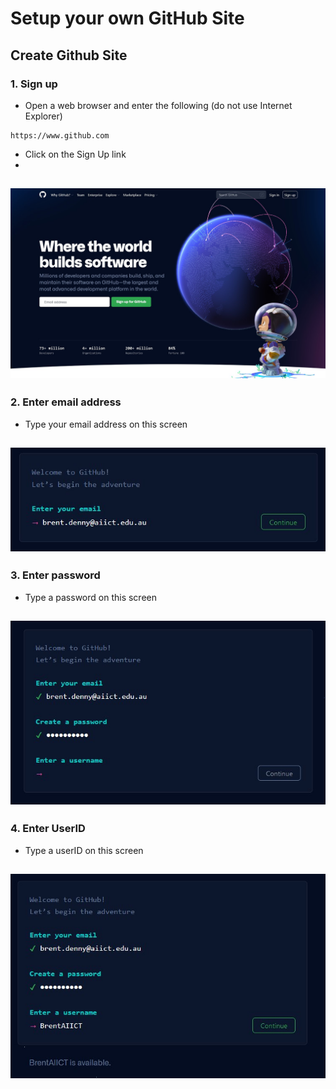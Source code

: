 # Setup your own GitHub Site

## Create Github Site 

### 1. Sign up
- Open a web browser and enter the following (do not use Internet Explorer) 
```
https://www.github.com
```
- Click on the Sign Up link
- 
![GitHub Signup page](Pics/git01.jpg)
---

### 2. Enter email address
- Type your email address on this screen

![GitHub Signup page](Pics/git03.jpg)
---

### 3. Enter password
- Type a password on this screen

![GitHub Signup page](Pics/git04.jpg)
---


### 4. Enter UserID
- Type a userID on this screen

![GitHub Signup page](Pics/git05.jpg)
---
